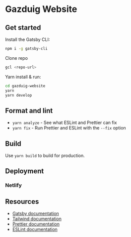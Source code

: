 # Gazduig Website

## Get started

Install the Gatsby CLI:

```sh
npm i -g gatsby-cli
```

Clone repo

```sh
gcl <repo-url>
```

Yarn install & run:

```sh
cd gazduig-website
yarn
yarn develop
```

## Format and lint

- `yarn analyze` - See what ESLint and Prettier can fix
- `yarn fix` - Run Prettier and ESLint with the `--fix` option

## Build

Use `yarn build` to build for production.

## Deployment

### Netlify

## Resources

- [Gatsby documentation](https://www.gatsbyjs.org/docs/)
- [Tailwind documentation](https://tailwindcss.com/docs/what-is-tailwind/)
- [Prettier documentation](https://prettier.io/docs/en/index.html)
- [ESLint documentation](https://eslint.org/docs/user-guide/configuring)
